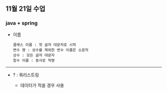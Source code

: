 ## 11월 21일 수업


### java + spring

- 이름

      클래스 이름 : 첫 글자 대문자로 시작
      변수 명 : 상수를 제외한 변수 이름은 소문자
      상수 : 모든 글자 대문자
      함수 이름 : 동사로 작명

-----------

- ? : 쿼리스트링

  - 데이터가 적을 경우 사용
